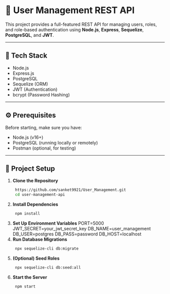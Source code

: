 # 👥 User Management REST API

This project provides a full-featured REST API for managing users, roles, and role-based authentication using **Node.js**, **Express**, **Sequelize**, **PostgreSQL**, and **JWT**.

---

## 🚀 Tech Stack

- Node.js
- Express.js
- PostgreSQL
- Sequelize (ORM)
- JWT (Authentication)
- bcrypt (Password Hashing)

---

## ⚙️ Prerequisites

Before starting, make sure you have:

- Node.js (v16+)
- PostgreSQL (running locally or remotely)
- Postman (optional, for testing)

---

## 📁 Project Setup

1. **Clone the Repository**
   ```bash
    https://github.com/sanket9921/User_Management.git
    cd user-management-api
2. **Install Dependencies**
   ```bash
    npm install

3. **Set Up Environment Variables**
    PORT=5000
    JWT_SECRET=your_jwt_secret_key
    DB_NAME=user_management
    DB_USER=postgres
    DB_PASS=password
    DB_HOST=localhost
4. **Run Database Migrations**
   ```bash
    npx sequelize-cli db:migrate
5. **(Optional) Seed Roles**
   ```bash
    npx sequelize-cli db:seed:all
6. **Start the Server**
   ```bash
    npm start
